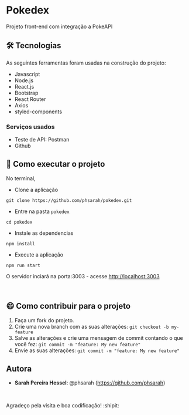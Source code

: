 # Pokedex
Projeto front-end com integração a PokeAPI

## 🛠 Tecnologias 
 
As seguintes ferramentas foram usadas na construção do projeto:
 
* Javascript
* Node.js
* React.js
* Bootstrap
* React Router
* Axios
* styled-components
 
 
### Serviços usados
 
* Teste de API: Postman
* Github
 
 
## :rocket: Como executar o projeto

No terminal,

*  Clone a aplicação <br/>

```git clone https://github.com/phsarah/pokedex.git```

* Entre na pasta ```pokedex``` 

```cd pokedex ```

* Instale as dependencias 

``` npm install ```

* Execute a aplicação 

```npm run start```

O servidor inciará na porta:3003 - acesse <http://localhost:3003>


<br/>


 
## :smile: Como contribuir para o projeto

1.  Faça um fork do projeto.
2.  Crie uma nova branch com as suas alterações: `git checkout -b my-feature`
3.  Salve as alterações e crie uma mensagem de commit contando o que você fez: `git commit -m "feature: My new feature"`
4.  Envie as suas alterações: `git commit -m "feature: My new feature" `
 
 
## Autora
 
* **Sarah Pereira Hessel**: @phsarah (https://github.com/phsarah)
<br/>
 
Agradeço pela visita e boa codificação! :shipit:
